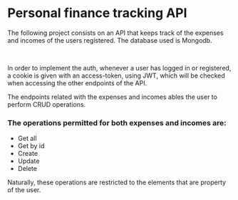<h1>Personal finance tracking API</h1>
<p>The following project consists on an API that keeps track of the expenses and incomes of the users registered. The database used is Mongodb.</p>
</br>
<p>In order to implement the auth, whenever a user has logged in or registered, a cookie is given with an access-token, using JWT, which will be checked when accessing the other endpoints of the API.</p>
<p>The endpoints related with the expenses and incomes ables the user to perform CRUD operations.</p>
<h3>The operations permitted for both expenses and incomes are: </h3>
<ul>
  <li>Get all</li>
  <li>Get by id</li>
  <li>Create</li>
  <li>Update</li>
  <li>Delete</li>
</ul>
<p>Naturally, these operations are restricted to the elements that are property of the user.</p>
